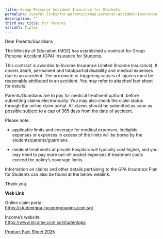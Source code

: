 ```yaml
---
title: Group Personal Accident Insurance for Students
permalink: /useful-links/for-parents/group-personal-accident-insurance-for-students/
description: ""
third_nav_title: For Parents
variant: tiptap
---
```

<p>Dear Parents/Guardians</p>
<p>The Ministry of Education (MOE) has established a contract for Group Personal
Accident (GPA) Insurance for Students.</p>
<p></p>
<p>This contract is awarded to Income Insurance Limited (Income Insurance).
It covers death, permanent and total/partial disability and medical expenses
due to an accident. The proximate or triggering causes of injuries must
be reasonably attributed to an accident. You may refer to attached fact
sheet for details.</p>
<p></p>
<p>Parents/Guardians are to pay for medical treatment upfront, before submitting
claims electronically. You may also check the claim status through the
online claim portal. All claims should be submitted as soon as possible
subject to a cap of 365 days from the date of accident.</p>
<p></p>
<p>Please note:</p>
<ul data-tight="true" class="tight">
<li>
<p>applicable limits and coverage for medical expenses. Ineligible expenses
or expenses in excess of the limits will be borne by the students/parents/guardians.</p>
</li>
<li>
<p>medical treatments at private hospitals will typically cost higher, and
you may need to pay more out-of-pocket expenses if treatment costs exceed
the policy’s coverage limits.</p>
</li>
</ul>
<p></p>
<p>Information on claims and other details pertaining to the GPA Insurance
Plan for Students can also be found at the below weblink.</p>
<p>Thank you.</p>
<p><strong>Web Link</strong>
</p>
<p>Online claim portal
<br><a href="https://studentgpa.incomegroupins.com.sg/" rel="noopener noreferrer nofollow" target="_blank">https://studentgpa.incomegroupins.com.sg/</a>
</p>
<p>Income’s website
<br><a href="https://www.income.com.sg/studentgpa" rel="noopener noreferrer nofollow" target="_blank">https://www.income.com.sg/studentgpa</a>
<br>
</p>
<p><a href="/files/Product_Fact_Sheet__Year_2025_.pdf" rel="noopener noreferrer nofollow" target="_blank">Product Fact Sheet 2025</a>
</p>
<p></p>